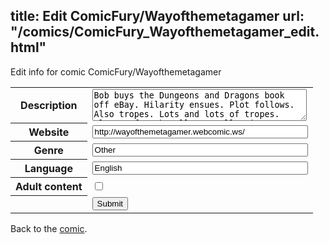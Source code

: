 title: Edit ComicFury/Wayofthemetagamer
url: "/comics/ComicFury_Wayofthemetagamer_edit.html"
---
Edit info for comic ComicFury/Wayofthemetagamer

<form name="comic" action="http://gaepostmail.appspot.com/comic/" method="post">
<table class="comicinfo">
<tr>
<th>Description</th><td><textarea name="description" cols="40" rows="3">Bob buys the Dungeons and Dragons book off eBay. Hilarity ensues. Plot follows. Also tropes. Lots and lots of tropes. Also no fourth wall. Actually, it's mostly about the lack of fourth wall. We probably should have mentioned that bit right at the top. Actually, yeah, move that to the top- you're writing this LIVE?</textarea></td>
</tr>
<tr>
<th>Website</th><td><input type="text" name="url" value="http://wayofthemetagamer.webcomic.ws/" size="40"/></td>
</tr>
<tr>
<th>Genre</th><td><input type="text" name="genre" value="Other" size="40"/></td>
</tr>
<tr>
<th>Language</th><td><input type="text" name="language" value="English" size="40"/></td>
</tr>
<tr>
<th>Adult content</th><td><input type="checkbox" name="adult" value="adult" /></td>
</tr>
<tr>
<th></th><td>
<input type="hidden" name="comic" value="ComicFury_Wayofthemetagamer" />
<input type="submit" name="submit" value="Submit" />
</td>
</tr>
</table>
</form>

Back to the [comic](ComicFury_Wayofthemetagamer.html).

